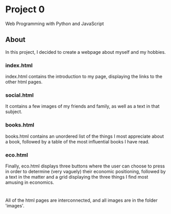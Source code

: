 # Project 0

Web Programming with Python and JavaScript

## About
In this project, I decided to create a webpage about myself and my hobbies.

### index.html
index.html contains the introduction to my page, displaying the links to the other html pages.

### social.html 
It contains a few images of my friends and family, as well as a text in that subject.

### books.html 
books.html contains an unordered list of the things I most appreciate about a book, followed by a table of the most influential books I have read.

### eco.html
Finally, eco.html displays three buttons where the user can choose to press in order to determine (very vaguely) their economic positioning, followed by a text in the matter and a grid displaying the three things I find most amusing in economics.

# 
All of the html pages are interconnected, and all images are in the folder 'images'.
